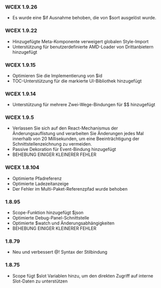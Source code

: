 <!--DESC: {"icon":"assistant",id:99} -->

### WCEX 1.9.26
- Es wurde eine $if Ausnahme behoben, die von $sort ausgelöst wurde.

### WCEX 1.9.22
- Hinzugefügte Meta-Komponente verweigert globalen Style-Import
- Unterstützung für benutzerdefinierte AMD-Loader von Drittanbietern hinzugefügt

### WCEX 1.9.15
- Optimieren Sie die Implementierung von $id
- TOC-Unterstützung für die markierte UI-Bibliothek hinzugefügt 
### WCEX 1.9.14
- Unterstützung für mehrere Zwei-Wege-Bindungen für $$ hinzugefügt

### WCEX 1.9.5
- Verlassen Sie sich auf den React-Mechanismus der Änderungsauflistung und verarbeiten Sie Änderungen jedes Mal innerhalb von 20 Millisekunden, um eine Beeinträchtigung der Schnittstellenzeichnung zu vermeiden.
- Passive Dekoration für Event-Bindung hinzugefügt
- BEHEBUNG EINIGER KLEINERER FEHLER

### WCEX 1.8.104
- Optimierte Pfadreferenz
- Optimierte Ladezeitanzeige
- Der Fehler im Multi-Paket-Referenzpfad wurde behoben

### 1.8.95
- Scope-Funktion hinzugefügt $json
- Optimierte Debug-Panel-Schnittstelle
- Optimierte $watch und Änderungsabhängigkeiten
- BEHEBUNG EINIGER KLEINERER FEHLER

### 1.8.79
- Neu und verbessert @! Syntax der Stilbindung

### 1.8.75 
- Scope fügt $slot Variablen hinzu, um den direkten Zugriff auf interne Slot-Daten zu unterstützen 
